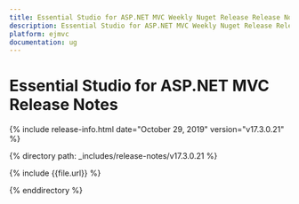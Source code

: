 ```yaml
---
title: Essential Studio for ASP.NET MVC Weekly Nuget Release Release Notes  
description: Essential Studio for ASP.NET MVC Weekly Nuget Release Release Notes  
platform: ejmvc
documentation: ug
---
```


# Essential Studio for ASP.NET MVC  Release Notes  

{% include release-info.html date="October 29, 2019"  version="v17.3.0.21" %} 


{% directory path: _includes/release-notes/v17.3.0.21 %}

{% include {{file.url}} %}

{% enddirectory %}